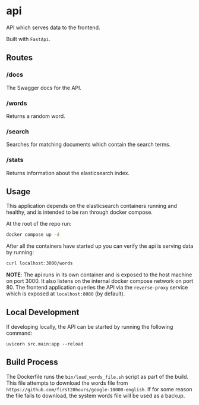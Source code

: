 # api

API which serves data to the frontend.

Built with `FastApi`.

## Routes

### /docs

The Swagger docs for the API.

### /words

Returns a random word.

### /search

Searches for matching documents which contain the search terms.

### /stats

Returns information about the elasticsearch index.

## Usage

This application depends on the elasticsearch containers running and healthy, and is intended to be ran through docker compose.

At the root of the repo run:

```sh
docker compose up -d
```

After all the containers have started up you can verify the api is serving data by running:

```sh
curl localhost:3000/words
```

**NOTE**: The api runs in its own container and is exposed to the host machine on port 3000. It also listens on the internal docker compose network on port 80. The frontend application queries the API via the `reverse-proxy` service which is exposed at `localhost:8080` (by default).

## Local Development

If developing locally, the API can be started by running the following command:

```
uvicorn src.main:app --reload
```

## Build Process

The Dockerfile runs the `bin/load_words_file.sh` script as part of the build. This file attempts to download the words file from `https://github.com/first20hours/google-10000-english`. If for some reason the file fails to download, the system words file will be used as a backup.
